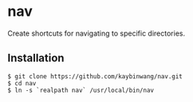 # nav
Create shortcuts for navigating to specific directories.

## Installation
```
$ git clone https://github.com/kaybinwang/nav.git
$ cd nav
$ ln -s `realpath nav` /usr/local/bin/nav
```
